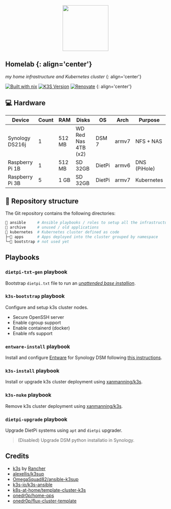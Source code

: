 <div align="center">
<img src="https://camo.githubusercontent.com/5b298bf6b0596795602bd771c5bddbb963e83e0f/68747470733a2f2f692e696d6775722e636f6d2f7031527a586a512e706e67" align="center" width="144px" height="144px"/>
</div>

## Homelab {: align='center'}
_my home infrastructure and Kubernetes cluster_
{: align='center'}

[![Built with nix][NIX-badge]][NIX-link]
[![K3S Version][K3S-badge]][K3S-link]
[![Renovate][renovate-badge]][renovate-link]
{: align='center'}


  [NIX-badge]: https://img.shields.io/badge/nix-blue.svg?logo=nixos&labelColor=73C3D5&style=for-the-badge
  [NIX-link]: https://builtwithnix.org
  [K3S-badge]: https://img.shields.io/badge/v1.29-blue?&logo=k3s&logoColor=white&style=for-the-badge
  [K3S-link]: https://k3s.io
  [renovate-badge]: https://img.shields.io/badge/passing-blue?logo=renovatebot&style=for-the-badge
  [renovate-link]: https://developer.mend.io/[platform]/JesusMtnez/homelab

## 💻 Hardware

| Device           | Count | RAM    | Disks               | OS     | Arch  | Purpose      |
| ---------------- | ----- | ------ | ------------------- | ------ | ----- | ------------ |
| Synology DS216j  | 1     | 512 MB | WD Red Nas 4TB (x2) | DSM 7  | armv7 | NFS + NAS    |
| Raspberry Pi 1B  | 1     | 512 MB | SD 32GB             | DietPi | armv6 | DNS (PiHole) |
| Raspberry Pi 3B  | 5     | 1 GB   | SD 32GB             | DietPi | armv7 | Kubernetes   |

## 📂 Repository structure

The Git repository contains the following directories:

```sh
📁 ansible     # Ansible playbooks / roles to setup all the infrastructure
📁 archive     # unused / old applications
📁 kubernetes  # Kubernetes cluster defined as code
├─📁 apps      # Apps deployed into the cluster grouped by namespace
└─📁 bootstrap # not used yet
```

## Playbooks

### `dietpi-txt-gen` playbook

Bootstrap `dietpi.txt` file to run an [_unattended base installion_][dietpi-unattended].

  [dietpi-unattended]: https://dietpi.com/docs/usage/#how-to-do-an-automatic-base-installation-at-first-boot-dietpi-automation

### `k3s-bootstrap` playbook

Configure and setup k3s cluster nodes.

- Secure OpenSSH server
- Enable cgroup support
- Enable containerd (docker)
- Enable nfs support

### `entware-install` playbook

Install and configure [Entware][entware] for Synology DSM following [this instructions][entware-dsm].

  [entware]: https://github.com/Entware/Entware/
  [entware-dsm]: https://github.com/Entware/Entware/wiki/Install-on-Synology-NAS

### `k3s-install` playbook

Install or upgrade k3s cluster deployment using [xanmanning/k3s][xanmanning/k3s].

  [xanmanning/k3s]: https://galaxy.ansible.com/ui/standalone/roles/xanmanning/k3s/

### `k3s-nuke` playbook

Remove k3s cluster deployment using [xanmanning/k3s][xanmanning/k3s].

  [xanmanning/k3s]: https://galaxy.ansible.com/ui/standalone/roles/xanmanning/k3s/

### `dietpi-upgrade` playbook

Upgrade DietPi systems using `apt` and `dietpi` upgrader.

> (Disabled) Upgrade DSM python installatio in Synology.

## Credits

- [k3s](https://k3s.io) by [Rancher](https://rancher.com/)
- [alexellis/k3sup](https://github.com/alexellis/k3sup)
- [OmegaSquad82/ansible-k3sup](https://github.com/OmegaSquad82/ansible-k3sup)
- [k3s-io/k3s-ansible](https://github.com/k3s-io/k3s-ansible)
- [k8s-at-home/template-cluster-k3s](https://github.com/k8s-at-home/template-cluster-k3s/)
- [onedr0p/home-ops](https://github.com/onedr0p/home-ops)
- [onedr0p/flux-cluster-template](https://github.com/onedr0p/flux-cluster-template)
